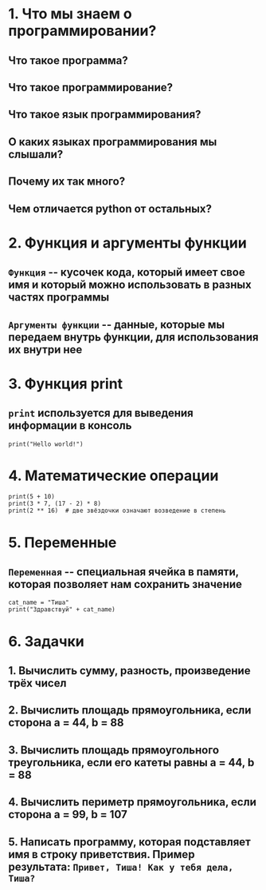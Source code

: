 # 1. Что мы знаем о программировании?
## Что такое программа?
## Что такое программирование?
## Что такое язык программирования?
## О каких языках программирования мы слышали?
## Почему их так много?
## Чем отличается python от остальных?

# 2. Функция и аргументы функции

## `Функция` -- кусочек кода, который имеет свое имя и который можно использовать в разных частях программы

## `Аргументы функции` -- данные, которые мы передаем внутрь функции, для использования их внутри нее

# 3. Функция print

## `print` используется для выведения информации в консоль

```shell script
print("Hello world!")
```

# 4. Математические операции 

```shell script
print(5 + 10)
print(3 * 7, (17 - 2) * 8)
print(2 ** 16)  # две звёздочки означают возведение в степень
```

# 5. Переменные

## `Переменная` -- специальная ячейка в памяти, которая позволяет нам сохранить значение 

```shell script
cat_name = "Тиша"
print("Здравствуй" + cat_name)
```

# 6. Задачки

## 1. Вычислить сумму, разность, произведение трёх чисел

## 2. Вычислить площадь прямоугольника, если сторона a = 44, b = 88

## 3. Вычислить площадь прямоугольного треугольника, если его катеты равны a = 44, b = 88

## 4. Вычислить периметр прямоугольника, если сторона a = 99, b = 107

## 5. Написать программу, которая подставляет имя в строку приветствия. Пример результата: `Привет, Тиша! Как у тебя дела, Тиша?`

